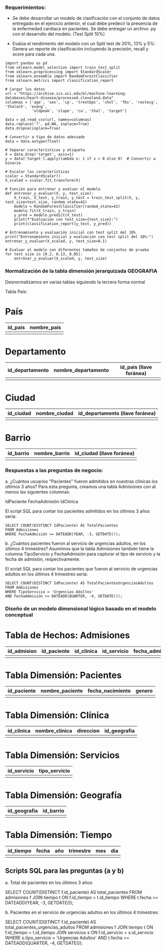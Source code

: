 ### Requerimientos:

- Se debe desarrollar un modelo de clasificación con el conjunto de datos entregado en el ejercicio anterior, el cual debe predecir la presencia de la enfermedad cardíaca en pacientes. Se debe entregar un archivo .py con el desarrollo del modelo. (Test Split 10%)

- Evalúa el rendimiento del modelo con un Split test de 20%, 13% y 5%: Genera un reporte de clasificación incluyendo la precisión, recall y score para cada una.

```
import pandas as pd
from sklearn.model_selection import train_test_split
from sklearn.preprocessing import StandardScaler
from sklearn.ensemble import RandomForestClassifier
from sklearn.metrics import classification_report

# Cargar los datos
url = "https://archive.ics.uci.edu/ml/machine-learning-databases/heart-disease/processed.cleveland.data"
columnas = ['age', 'sex', 'cp', 'trestbps', 'chol', 'fbs', 'restecg', 'thalach', 'exang', 
            'oldpeak', 'slope', 'ca', 'thal', 'target']

data = pd.read_csv(url, names=columnas)
data.replace('?', pd.NA, inplace=True)
data.dropna(inplace=True)

# Convertir a tipo de datos adecuado
data = data.astype(float)

# Separar características y etiqueta
X = data.drop('target', axis=1)
y = data['target'].apply(lambda x: 1 if x > 0 else 0)  # Convertir a binario

# Escalar las características
scaler = StandardScaler()
X_scaled = scaler.fit_transform(X)

# Función para entrenar y evaluar el modelo
def entrenar_y_evaluar(X, y, test_size):
    X_train, X_test, y_train, y_test = train_test_split(X, y, test_size=test_size, random_state=42)
    modelo = RandomForestClassifier(random_state=42)
    modelo.fit(X_train, y_train)
    y_pred = modelo.predict(X_test)
    print(f"Evaluación con test_size={test_size}:")
    print(classification_report(y_test, y_pred))

# Entrenamiento y evaluación inicial con test split del 10%
print("Entrenamiento inicial y evaluación con test split del 10%:")
entrenar_y_evaluar(X_scaled, y, test_size=0.1)

# Evaluar el modelo con diferentes tamaños de conjuntos de prueba
for test_size in [0.2, 0.13, 0.05]:
    entrenar_y_evaluar(X_scaled, y, test_size)
```

### Normalización de la tabla dimensión jerarquizada GEOGRAFIA

Desnormalizamos en varias tablas siguiendo la tercera forma normal

Tabla País:

# País

| id_pais | nombre_pais |
|---------|-------------|
|         |             |

# Departamento

| id_departamento | nombre_departamento | id_pais (llave foránea) |
|-----------------|---------------------|-------------------------|
|                 |                     |                         |

# Ciudad

| id_ciudad | nombre_ciudad | id_departamento (llave foránea) |
|-----------|---------------|---------------------------------|
|           |               |                                 |

# Barrio

| id_barrio | nombre_barrio | id_ciudad (llave foránea) |
|-----------|---------------|---------------------------|
|           |               |                           |

### Respuestas a las preguntas de negocio:

a. ¿Cuántos usuarios "Pacientes" fueron admitidos en nuestras clínicas los últimos 3 años?
Para esta pregunta, creamos una tabla Admisiones con al menos las siguientes columnas:

IdPaciente
FechaAdmisión
IdClinica

El script SQL para contar los pacientes admitidos en los últimos 3 años sería:

```
SELECT COUNT(DISTINCT IdPaciente) AS TotalPacientes
FROM Admisiones
WHERE FechaAdmisión >= DATEADD(YEAR, -3, GETDATE());
```

b. ¿Cuántos pacientes fueron al servicio de urgencias adultos, en los últimos 4 trimestres?
Asumimos que la tabla Admisiones también tiene la columna TipoServicio y FechaAdmisión para capturar el tipo de servicio y la fecha de admisión, respectivamente.

El script SQL para contar los pacientes que fueron al servicio de urgencias adultos en los últimos 4 trimestres sería:

```
SELECT COUNT(DISTINCT IdPaciente) AS TotalPacientesUrgenciasAdultos
FROM Admisiones
WHERE TipoServicio = 'Urgencias Adultos'
AND FechaAdmisión >= DATEADD(QUARTER, -4, GETDATE());
```

### Diseño de un modelo dimensional lógico basado en el modelo conceptual


# Tabla de Hechos: Admisiones

| id_admision | id_paciente | id_clinica | id_servicio | fecha_admision | tipo_servicio | id_tiempo |
|-------------|-------------|------------|-------------|----------------|---------------|-----------|
|             |             |            |             |                |               |           |

# Tabla Dimensión: Pacientes

| id_paciente | nombre_paciente | fecha_nacimiento | genero |
|-------------|-----------------|------------------|--------|
|             |                 |                  |        |

# Tabla Dimensión: Clínica

| id_clinica | nombre_clinica | direccion | id_geografia |
|------------|----------------|-----------|--------------|
|            |                |           |              |

# Tabla Dimensión: Servicios

| id_servicio | tipo_servicio                       |
|-------------|-------------------------------------|
|             |                                     |

# Tabla Dimensión: Geografía

| id_geografia | id_barrio |
|--------------|-----------|
|              |           |

# Tabla Dimensión: Tiempo

| id_tiempo | fecha | año | trimestre | mes | dia |
|-----------|-------|-----|-----------|-----|-----|
|           |       |     |           |     |     |

## Scripts SQL para las preguntas (a y b)

a. Total de pacientes en los últimos 3 años:

SELECT COUNT(DISTINCT f.id_paciente) AS total_pacientes
FROM admisiones f
JOIN tiempo t ON f.id_tiempo = t.id_tiempo
WHERE t.fecha >= DATEADD(YEAR, -3, GETDATE());

b. Pacientes en el servicio de urgencias adultos en los últimos 4 trimestres:

SELECT COUNT(DISTINCT f.id_paciente) AS total_pacientes_urgencias_adultos
FROM admisiones f
JOIN tiempo t ON f.id_tiempo = t.id_tiempo
JOIN servicios s ON f.id_servicio = s.id_servicio
WHERE s.tipo_servicio = 'Urgencias Adultos'
AND t.fecha >= DATEADD(QUARTER, -4, GETDATE());